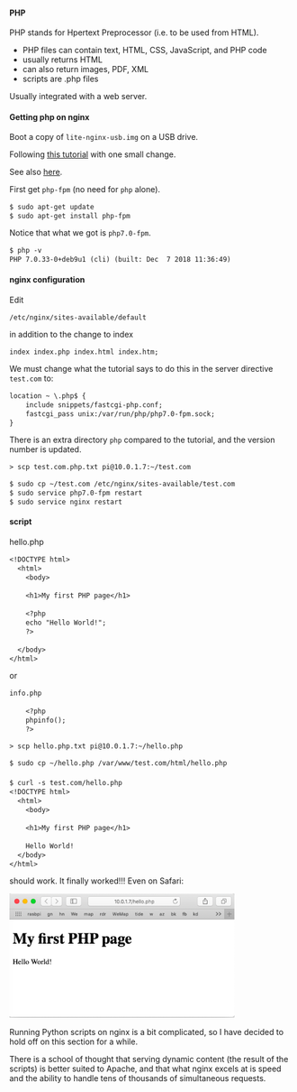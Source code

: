 #### PHP

PHP stands for  Hpertext Preprocessor (i.e. to be used from HTML).

- PHP files can contain text, HTML, CSS, JavaScript, and PHP code
- usually returns HTML
- can also return images, PDF, XML
- scripts are .php files

Usually integrated with a web server.

#### Getting php on nginx

Boot a copy of ``lite-nginx-usb.img`` on a USB drive.

Following [this tutorial](https://www.raspberrypi.org/documentation/remote-access/web-server/nginx.md) with one small change.

See also [here](https://www.digitalocean.com/community/tutorials/how-to-install-linux-nginx-mysql-php-lemp-stack-ubuntu-18-04).

First get ``php-fpm`` (no need for ``php`` alone).

```
$ sudo apt-get update
$ sudo apt-get install php-fpm
```

Notice that what we got is ``php7.0-fpm``.

```
$ php -v
PHP 7.0.33-0+deb9u1 (cli) (built: Dec  7 2018 11:36:49)
```

#### nginx configuration

Edit

```
/etc/nginx/sites-available/default
```

in addition to the change to index

```
index index.php index.html index.htm;
```

We must change what the tutorial says to do this in the server directive ``test.com`` to:

```
location ~ \.php$ {
    include snippets/fastcgi-php.conf;
    fastcgi_pass unix:/var/run/php/php7.0-fpm.sock;
}
```

There is an extra directory ``php`` compared to the tutorial, and the version number is updated.

```
> scp test.com.php.txt pi@10.0.1.7:~/test.com
```

```
$ sudo cp ~/test.com /etc/nginx/sites-available/test.com
$ sudo service php7.0-fpm restart
$ sudo service nginx restart
```

#### script

hello.php

```
<!DOCTYPE html>
  <html>
    <body>

    <h1>My first PHP page</h1>

    <?php
    echo "Hello World!";
    ?>

  </body>
</html>
```

or

```
info.php

    <?php
    phpinfo();
    ?>
```

```
> scp hello.php.txt pi@10.0.1.7:~/hello.php
```

```
$ sudo cp ~/hello.php /var/www/test.com/html/hello.php
```

####

```
$ curl -s test.com/hello.php
<!DOCTYPE html>
  <html>
    <body>

    <h1>My first PHP page</h1>

    Hello World!
  </body>
</html>
```

should work.  It finally worked!!!  Even on Safari:

<img src="figs/nginx-php.png" style="width: 400px;" />


Running Python scripts on nginx is a bit complicated, so I have decided to hold off on this section for a while.

There is a school of thought that serving dynamic content (the result of the scripts) is better suited to Apache, and that what nginx excels at is speed and the ability to handle tens of thousands of simultaneous requests.
